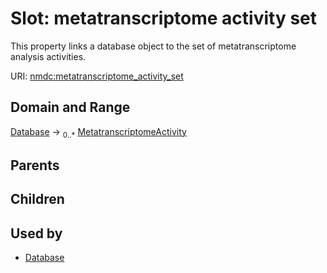 
# Slot: metatranscriptome activity set


This property links a database object to the set of metatranscriptome analysis activities.

URI: [nmdc:metatranscriptome_activity_set](https://microbiomedata/meta/metatranscriptome_activity_set)


## Domain and Range

[Database](Database.md) &#8594;  <sub>0..\*</sub> [MetatranscriptomeActivity](MetatranscriptomeActivity.md)

## Parents


## Children


## Used by

 * [Database](Database.md)
